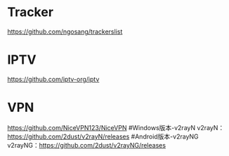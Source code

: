 # Tracker
https://github.com/ngosang/trackerslist
# IPTV
https://github.com/iptv-org/iptv
# VPN
https://github.com/NiceVPN123/NiceVPN
#Windows版本-v2rayN
v2rayN：https://github.com/2dust/v2rayN/releases
#Android版本-v2rayNG
v2rayNG：https://github.com/2dust/v2rayNG/releases

